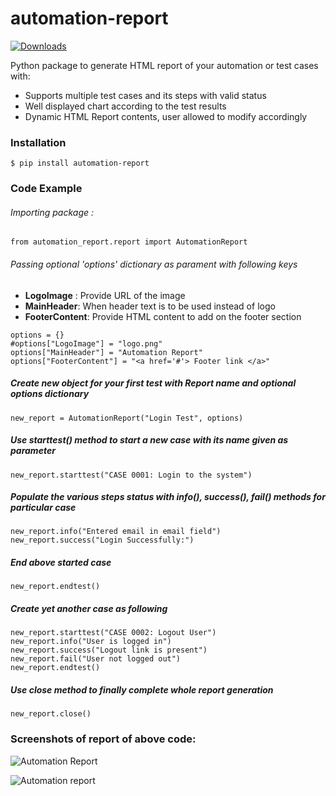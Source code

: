 # automation-report
[![Downloads](https://pepy.tech/badge/automation-report)](https://pepy.tech/project/automation-report)

Python package to generate HTML report of your automation or test cases with:

- Supports multiple test cases and its steps with valid status
- Well displayed chart according to the test results
- Dynamic HTML Report contents, user allowed to modify accordingly


### Installation
```
$ pip install automation-report
```

### Code Example

###### Importing package :
```
from automation_report.report import AutomationReport
```
###### Passing optional 'options' dictionary as parament with following keys
- **LogoImage** : Provide URL of the image
- **MainHeader**: When header text is to be used instead of logo
- **FooterContent**: Provide HTML content to add on the footer section
```
options = {}
#options["LogoImage"] = "logo.png"
options["MainHeader"] = "Automation Report"
options["FooterContent"] = "<a href='#'> Footer link </a>" 
```
 
##### Create new object for your first test with Report name and optional options dictionary
```
new_report = AutomationReport("Login Test", options)
```
##### Use starttest() method to start a new case with its name given as parameter
```
new_report.starttest("CASE 0001: Login to the system")
```

##### Populate the various steps status with info(), success(), fail() methods for particular case
```
new_report.info("Entered email in email field")
new_report.success("Login Successfully:")
```

##### End above started case
```
new_report.endtest()
```

##### Create yet another case as following
```
new_report.starttest("CASE 0002: Logout User")
new_report.info("User is logged in")
new_report.success("Logout link is present")
new_report.fail("User not logged out")
new_report.endtest()
```
##### Use close method to finally complete whole report generation
```
new_report.close()
```
### Screenshots of report of above code:
![Automation Report](https://user-images.githubusercontent.com/12621555/78378665-06362000-75f1-11ea-86aa-7f3ff063cfcf.png)

![Automation report](https://user-images.githubusercontent.com/12621555/78378679-0b936a80-75f1-11ea-84ee-8d5c490a46b9.png)
